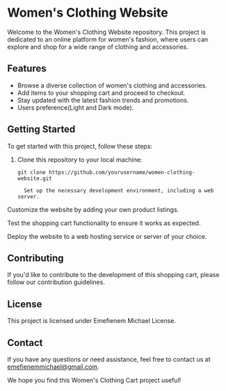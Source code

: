 # Women's Clothing Website

Welcome to the Women's Clothing Website repository. This project is dedicated to an online platform for women's fashion, where users can explore and shop for a wide range of clothing and accessories.

## Features

- Browse a diverse collection of women's clothing and accessories.
- Add items to your shopping cart and proceed to checkout.
- Stay updated with the latest fashion trends and promotions.
- Users preference(Light and Dark mode).

## Getting Started

To get started with this project, follow these steps:

1. Clone this repository to your local machine:

   ```shell
   git clone https://github.com/yourusername/women-clothing-website.git

     Set up the necessary development environment, including a web server.

Customize the website by adding your own product listings.

Test the shopping cart functionality to ensure it works as expected.

Deploy the website to a web hosting service or server of your choice.

## Contributing
If you'd like to contribute to the development of this shopping cart, please follow our contribution guidelines.

## License
This project is licensed under Emefienem Michael License.

## Contact
If you have any questions or need assistance, feel free to contact us at emefienemmichael@gmail.com.

We hope you find this Women's Clothing Cart project useful!

